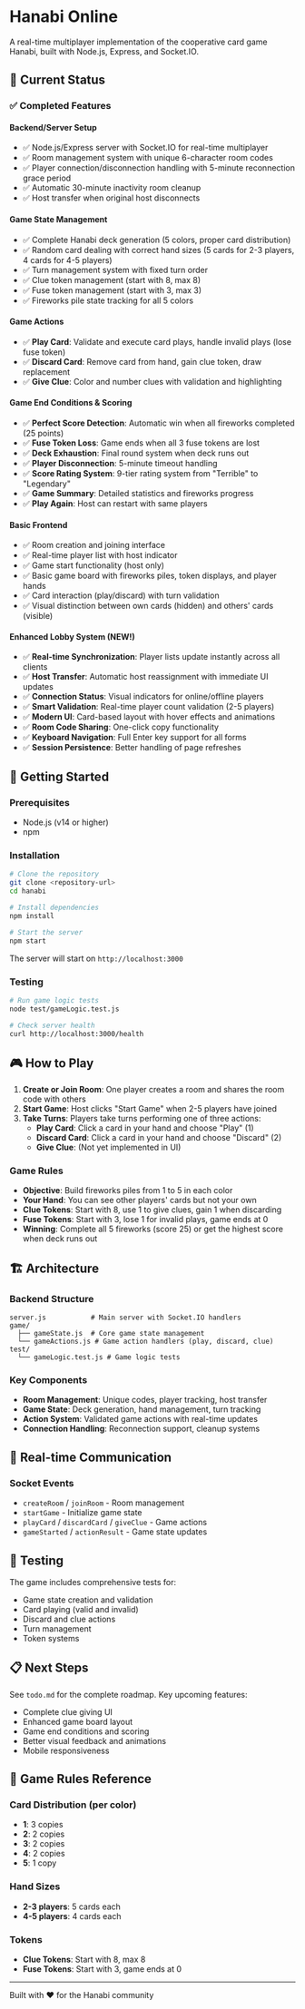 # Hanabi Online

A real-time multiplayer implementation of the cooperative card game Hanabi, built with Node.js, Express, and Socket.IO.

## 🎯 Current Status

### ✅ Completed Features

#### Backend/Server Setup
- ✅ Node.js/Express server with Socket.IO for real-time multiplayer
- ✅ Room management system with unique 6-character room codes
- ✅ Player connection/disconnection handling with 5-minute reconnection grace period
- ✅ Automatic 30-minute inactivity room cleanup
- ✅ Host transfer when original host disconnects

#### Game State Management
- ✅ Complete Hanabi deck generation (5 colors, proper card distribution)
- ✅ Random card dealing with correct hand sizes (5 cards for 2-3 players, 4 cards for 4-5 players)
- ✅ Turn management system with fixed turn order
- ✅ Clue token management (start with 8, max 8)
- ✅ Fuse token management (start with 3, max 3)
- ✅ Fireworks pile state tracking for all 5 colors

#### Game Actions
- ✅ **Play Card**: Validate and execute card plays, handle invalid plays (lose fuse token)
- ✅ **Discard Card**: Remove card from hand, gain clue token, draw replacement
- ✅ **Give Clue**: Color and number clues with validation and highlighting

#### Game End Conditions & Scoring
- ✅ **Perfect Score Detection**: Automatic win when all fireworks completed (25 points)
- ✅ **Fuse Token Loss**: Game ends when all 3 fuse tokens are lost
- ✅ **Deck Exhaustion**: Final round system when deck runs out
- ✅ **Player Disconnection**: 5-minute timeout handling
- ✅ **Score Rating System**: 9-tier rating system from "Terrible" to "Legendary"
- ✅ **Game Summary**: Detailed statistics and fireworks progress
- ✅ **Play Again**: Host can restart with same players

#### Basic Frontend
- ✅ Room creation and joining interface
- ✅ Real-time player list with host indicator
- ✅ Game start functionality (host only)
- ✅ Basic game board with fireworks piles, token displays, and player hands
- ✅ Card interaction (play/discard) with turn validation
- ✅ Visual distinction between own cards (hidden) and others' cards (visible)

#### Enhanced Lobby System (NEW!)
- ✅ **Real-time Synchronization**: Player lists update instantly across all clients
- ✅ **Host Transfer**: Automatic host reassignment with immediate UI updates
- ✅ **Connection Status**: Visual indicators for online/offline players
- ✅ **Smart Validation**: Real-time player count validation (2-5 players)
- ✅ **Modern UI**: Card-based layout with hover effects and animations
- ✅ **Room Code Sharing**: One-click copy functionality
- ✅ **Keyboard Navigation**: Full Enter key support for all forms
- ✅ **Session Persistence**: Better handling of page refreshes

## 🚀 Getting Started

### Prerequisites
- Node.js (v14 or higher)
- npm

### Installation
```bash
# Clone the repository
git clone <repository-url>
cd hanabi

# Install dependencies
npm install

# Start the server
npm start
```

The server will start on `http://localhost:3000`

### Testing
```bash
# Run game logic tests
node test/gameLogic.test.js

# Check server health
curl http://localhost:3000/health
```

## 🎮 How to Play

1. **Create or Join Room**: One player creates a room and shares the room code with others
2. **Start Game**: Host clicks "Start Game" when 2-5 players have joined
3. **Take Turns**: Players take turns performing one of three actions:
   - **Play Card**: Click a card in your hand and choose "Play" (1)
   - **Discard Card**: Click a card in your hand and choose "Discard" (2)
   - **Give Clue**: (Not yet implemented in UI)

### Game Rules
- **Objective**: Build fireworks piles from 1 to 5 in each color
- **Your Hand**: You can see other players' cards but not your own
- **Clue Tokens**: Start with 8, use 1 to give clues, gain 1 when discarding
- **Fuse Tokens**: Start with 3, lose 1 for invalid plays, game ends at 0
- **Winning**: Complete all 5 fireworks (score 25) or get the highest score when deck runs out

## 🏗️ Architecture

### Backend Structure
```
server.js           # Main server with Socket.IO handlers
game/
  ├── gameState.js  # Core game state management
  └── gameActions.js # Game action handlers (play, discard, clue)
test/
  └── gameLogic.test.js # Game logic tests
```

### Key Components
- **Room Management**: Unique codes, player tracking, host transfer
- **Game State**: Deck generation, hand management, turn tracking
- **Action System**: Validated game actions with real-time updates
- **Connection Handling**: Reconnection support, cleanup systems

## 🔄 Real-time Communication

### Socket Events
- `createRoom` / `joinRoom` - Room management
- `startGame` - Initialize game state
- `playCard` / `discardCard` / `giveClue` - Game actions
- `gameStarted` / `actionResult` - Game state updates

## 🧪 Testing

The game includes comprehensive tests for:
- Game state creation and validation
- Card playing (valid and invalid)
- Discard and clue actions
- Turn management
- Token systems

## 📋 Next Steps

See `todo.md` for the complete roadmap. Key upcoming features:
- Complete clue giving UI
- Enhanced game board layout
- Game end conditions and scoring
- Better visual feedback and animations
- Mobile responsiveness

## 🎯 Game Rules Reference

### Card Distribution (per color)
- **1**: 3 copies
- **2**: 2 copies  
- **3**: 2 copies
- **4**: 2 copies
- **5**: 1 copy

### Hand Sizes
- **2-3 players**: 5 cards each
- **4-5 players**: 4 cards each

### Tokens
- **Clue Tokens**: Start with 8, max 8
- **Fuse Tokens**: Start with 3, game ends at 0

---

Built with ❤️ for the Hanabi community 